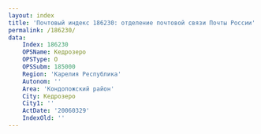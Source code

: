 ```yaml
---
layout: index
title: 'Почтовый индекс 186230: отделение почтовой связи Почты России'
permalink: /186230/
data:
    Index: 186230
    OPSName: Кедрозеро
    OPSType: О
    OPSSubm: 185000
    Region: 'Карелия Республика'
    Autonom: ''
    Area: 'Кондопожский район'
    City: Кедрозеро
    City1: ''
    ActDate: '20060329'
    IndexOld: ''
---
```

